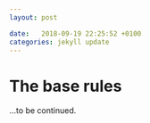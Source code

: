 ```yaml
---
layout: post

date:   2018-09-19 22:25:52 +0100
categories: jekyll update
---
```

The base rules
==============

\...to be continued.
